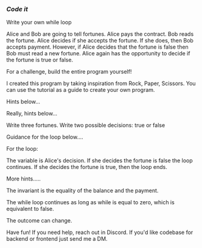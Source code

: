 ### ***Code it***

Write your own while loop

Alice and Bob are going to tell fortunes. Alice pays the contract. Bob reads the fortune. Alice decides if she accepts the fortune. If she does, then Bob accepts payment. However, if Alice decides that the fortune is false then Bob must read a new fortune. Alice again has the opportunity to decide if the fortune is true or false.

For a challenge, build the entire program yourself!

I created this program by taking inspiration from Rock, Paper, Scissors. You can use the tutorial as a guide to create your own program.

Hints below...

Really, hints below...

Write three fortunes. Write two possible decisions: true or false

Guidance for the loop below....

For the loop:

The variable is Alice's decision. If she decides the fortune is false the loop continues. If she decides the fortune is true, then the loop ends.

More hints.....

The invariant is the equality of the balance and the payment.

The while loop continues as long as while is equal to zero, which is equivalent to false.

The outcome can change.

Have fun! If you need help, reach out in Discord. If you'd like codebase for backend or frontend just send me a DM.
